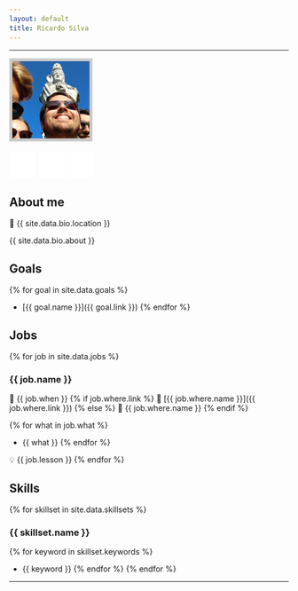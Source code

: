 ```yaml
---
layout: default
title: Ricardo Silva
---
```


---

![profile picture](assets/images/profile_picture_border.jpeg)

[![profile picture](assets/images/logo_github_mark.png)](https://github.com/ohCancio)
[![profile picture](assets/images/logo_linkedin_ln.png)](https://www.linkedin.com/in/ricardo-c%C3%A2ncio-silva-43860830/)
[![profile picture](assets/images/logo_twitter_social.png)](https://twitter.com/ohCancio)

## About me
📍 {{ site.data.bio.location }}

{{ site.data.bio.about }}

## Goals

{% for goal in site.data.goals %}
- [{{ goal.name }}]({{ goal.link }})
{% endfor %}

## Jobs

{% for job in site.data.jobs %}
### {{ job.name }}
📅 {{ job.when }} {% if job.where.link %}
🏢 [{{ job.where.name }}]({{ job.where.link }})
{% else %}
🏢 {{ job.where.name }}
{% endif %}

{% for what in job.what %}
- {{ what }}
{% endfor %}

💡 {{ job.lesson }}
{% endfor %}

## Skills

{% for skillset in site.data.skillsets %}
### {{ skillset.name }}
{% for keyword in skillset.keywords %}
- {{ keyword }}
{% endfor %}
{% endfor %}

---
